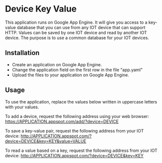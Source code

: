 Device Key Value
================
This application runs on Google App Engine. It will give you access to a
key-value database that you can use from any IOT device that can support HTTP.
Values can be saved by one IOT device and read by another IOT device. The
purpose is to use a common database for your IOT devices.

Installation
------------
* Create an application on Google App Engine.
* Change the application field on the first row in the file "app.yaml"
* Upload the files to your application on Google App Engine.

Usage
-----
To use the application, replace the values below written in uppercase letters
with your values.

To add a device, request the following address using your web browser:
https://APPLICATION.appspot.com/add/?device=DEVICE

To save a key-value pair, request the following address from your IOT device:
http://APPLICATION.appspot.com/?device=DEVICE&key=KEY&value=VALUE

To read a value based on a key, request the following address from your IOT
device:
http://APPLICATION.appspot.com/?device=DEVICE&key=KEY
